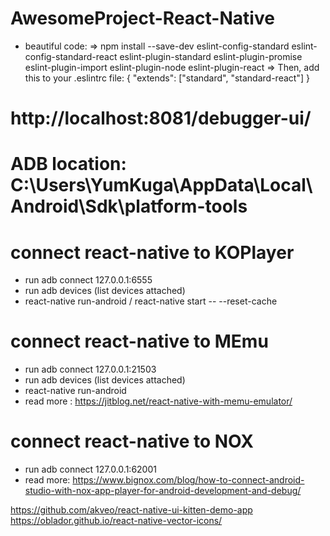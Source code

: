 # AwesomeProject-React-Native
 - beautiful code:
  => npm install --save-dev eslint-config-standard eslint-config-standard-react eslint-plugin-standard eslint-plugin-promise eslint-plugin-import eslint-plugin-node eslint-plugin-react
  => Then, add this to your .eslintrc file: 
    {
      "extends": ["standard", "standard-react"]
    }
# http://localhost:8081/debugger-ui/
# ADB location: C:\Users\YumKuga\AppData\Local\Android\Sdk\platform-tools
# connect react-native to KOPlayer
  * run adb connect 127.0.0.1:6555
  * run adb devices (list devices attached)
  * react-native run-android / react-native start -- --reset-cache

# connect react-native to MEmu
  * run adb connect 127.0.0.1:21503
  * run adb devices (list devices attached)
  * react-native run-android
  * read more : https://jitblog.net/react-native-with-memu-emulator/

# connect react-native to NOX
  * run adb connect 127.0.0.1:62001
  * read more: https://www.bignox.com/blog/how-to-connect-android-studio-with-nox-app-player-for-android-development-and-debug/


https://github.com/akveo/react-native-ui-kitten-demo-app
https://oblador.github.io/react-native-vector-icons/
